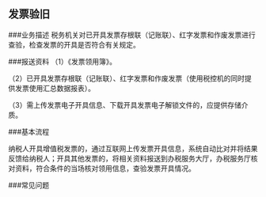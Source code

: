 ## 发票验旧

###业务描述
    税务机关对已开具发票存根联（记账联）、红字发票和作废发票进行查验，检查发票的开具是否符合有关规定。




###报送资料
（1）《发票领用簿》。

（2）已开具发票存根联（记账联）、红字发票和作废发票（使用税控机的同时提供发票使用汇总数据报表）。

（3）需上传发票电子开具信息、下载开具发票电子解锁文件的，应提供存储介质。




###基本流程

 纳税人开具增值税发票的，通过互联网上传发票开具信息，系统自动比对并将结果反馈给纳税人；开具其他发票的，将相关资料报送到办税服务大厅，办税服务厅核对资料，符合条件的当场核对领用信息，查验发票开具情况。





###常见问题




